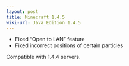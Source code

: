 ```yaml
---
layout: post
title: Minecraft 1.4.5
wiki-url: Java_Edition_1.4.5
---
```


* Fixed “Open to LAN” feature
* Fixed incorrect positions of certain particles

Compatible with 1.4.4 servers.
